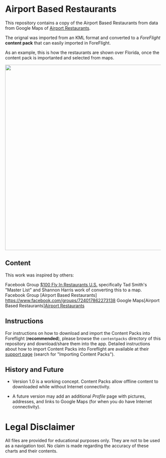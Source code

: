 # Airport Based Restaurants

This repository contains a copy of the Airport Based Restaurants from 
data from Google Maps of [Airport Restaurants](https://www.google.com/maps/d/embed?mid=1ESeubCk9sDWafBt8iQ4dzXu97tftJBQ&hl=en&ehbc=2E312F&fbclid=IwAR0pxghD-9-qjVp166ebeCYMnEOpqAXOfqoKARUX1Tr5rWK2F8bplGpDelg&ll=48.50138401582604%2C-109.82212150000001&z=4).

The orignal was imported from an KML format and converted to
 a *ForeFlight* **content pack** that can easily imported in ForeFlight.

As an example, this is how the restaurants are shown over Florida, once
the content pack is importanted and selected from maps. 


<p align="center">
  <img width="600" src="docs/img/florida.png" />
</p>

## Content

This work was inspired by others:

Facebook Group [$100 Fly In Restaurants U.S.](https://www.facebook.com/groups/835536180175591) specifically Tad Smith's "Master List" and Shannon Harris work of converting this to a map.
Facebook Group [Airport Based Restaurants] https://www.facebook.com/groups/724017862273138
Google Maps[Airport Based Restaurants][Airport Restaurants](https://www.google.com/maps/d/embed?mid=1ESeubCk9sDWafBt8iQ4dzXu97tftJBQ&hl=en&ehbc=2E312F&fbclid=IwAR0pxghD-9-qjVp166ebeCYMnEOpqAXOfqoKARUX1Tr5rWK2F8bplGpDelg&ll=48.50138401582604%2C-109.82212150000001&z=4)

## Instructions

For instructions on how to download and import the Content Packs into
Foreflight (**recommended**), please browse the `contentpacks`
directory of this repository and download/share them into the
app. Detailed instructions about how to import Content Packs into
Foreflight are available at their [support
page](https://www.foreflight.com/support/content-packs/) (search for
"Importing Content Packs").


## History and Future 

* Version 1.0 is a working concept.  Content Packs allow offline content to 
downloaded while without Internet connectivity.  

* A future version may add an additional *Profile* page with pictures, 
addresses, and links to Google Maps (for when you do have Internet connectivity).
 

# Legal Disclaimer

All files are provided for educational purposes only. They are not to
be used as a navigation tool. No claim is made regarding the accuracy
of these charts and their contents.


